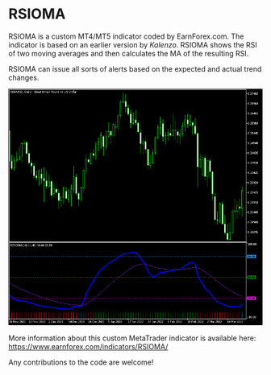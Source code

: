 # RSIOMA

RSIOMA is a custom MT4/MT5 indicator coded by EarnForex.com. The indicator is based on an earlier version by _Kalenzo_. RSIOMA shows the RSI of two moving averages and then calculates the MA of the resulting RSI.

RSIOMA can issue all sorts of alerts based on the expected and actual trend changes.

![RSIOMA indicator detected some trend reversals on this daily GBP/USD chart](https://github.com/EarnForex/RSIOMA/blob/main/README_Images/rsioma-detects-trend-reversals.png)

More information about this custom MetaTrader indicator is available here: https://www.earnforex.com/indicators/RSIOMA/

Any contributions to the code are welcome!
